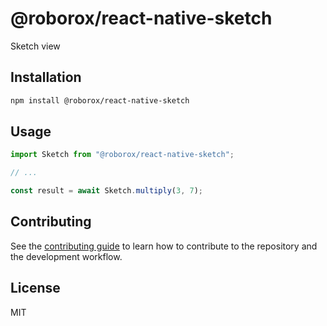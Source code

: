 # @roborox/react-native-sketch

Sketch view

## Installation

```sh
npm install @roborox/react-native-sketch
```

## Usage

```js
import Sketch from "@roborox/react-native-sketch";

// ...

const result = await Sketch.multiply(3, 7);
```

## Contributing

See the [contributing guide](CONTRIBUTING.md) to learn how to contribute to the repository and the development workflow.

## License

MIT
